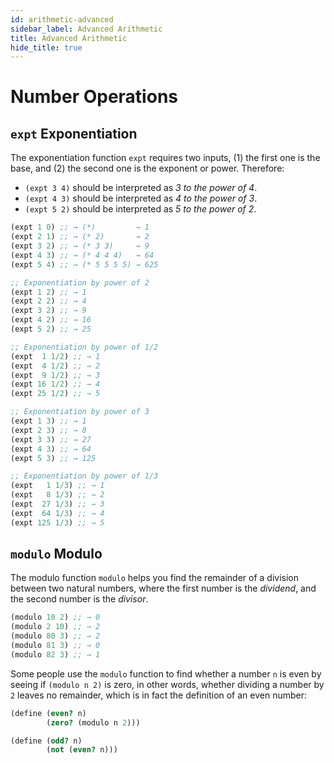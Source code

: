 ```yaml
---
id: arithmetic-advanced
sidebar_label: Advanced Arithmetic
title: Advanced Arithmetic
hide_title: true
---
```


# Number Operations

## `expt` Exponentiation

The exponentiation function `expt` requires two inputs, (1) the first one is the
base, and (2) the second one is the exponent or power. Therefore: 
* `(expt 3 4)` should be interpreted as _3 to the power of 4_.
* `(expt 4 3)` should be interpreted as _4 to the power of 3_.
* `(expt 5 2)` should be interpreted as _5 to the power of 2_.

``` clojure
(expt 1 0) ;; → (*)         → 1
(expt 2 1) ;; → (* 2)       → 2
(expt 3 2) ;; → (* 3 3)     → 9
(expt 4 3) ;; → (* 4 4 4)   → 64
(expt 5 4) ;; → (* 5 5 5 5) → 625

;; Exponentiation by power of 2
(expt 1 2) ;; → 1
(expt 2 2) ;; → 4
(expt 3 2) ;; → 9
(expt 4 2) ;; → 16
(expt 5 2) ;; → 25

;; Exponentiation by power of 1/2
(expt  1 1/2) ;; → 1
(expt  4 1/2) ;; → 2
(expt  9 1/2) ;; → 3
(expt 16 1/2) ;; → 4
(expt 25 1/2) ;; → 5

;; Exponentiation by power of 3
(expt 1 3) ;; → 1
(expt 2 3) ;; → 8
(expt 3 3) ;; → 27
(expt 4 3) ;; → 64
(expt 5 3) ;; → 125

;; Exponentiation by power of 1/3
(expt   1 1/3) ;; → 1
(expt   8 1/3) ;; → 2
(expt  27 1/3) ;; → 3
(expt  64 1/3) ;; → 4
(expt 125 1/3) ;; → 5
```

## `modulo` Modulo

The modulo function `modulo` helps you find the remainder of a division between
two natural numbers, where the first number is the *dividend*, and the second
number is the *divisor*.

``` clojure
(modulo 10 2) ;; → 0
(modulo 2 10) ;; → 2
(modulo 80 3) ;; → 2
(modulo 81 3) ;; → 0
(modulo 82 3) ;; → 1
```

Some people use the `modulo` function to find whether a number `n` is even by
seeing if `(modulo n 2)` is zero, in other words, whether dividing a number by
`2` leaves no remainder, which is in fact the definition of an even number:

``` clojure
(define (even? n)
        (zero? (modulo n 2)))

(define (odd? n)
        (not (even? n)))
```
